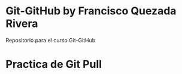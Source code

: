 # Git-GitHub by Francisco Quezada Rivera
Repositorio para el curso Git-GitHub
# Practica de Git Pull
